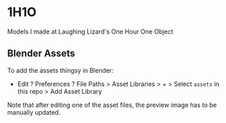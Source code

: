 # 1H1O

Models I made at Laughing Lizard's One Hour One Object

## Blender Assets

To add the assets thingsy in Blender:
- Edit ? Preferences ? File Paths > Asset Libraries > + > Select `assets` in this repo > Add Asset Library

Note that after editing one of the asset files, the preview image has to be manually updated.

